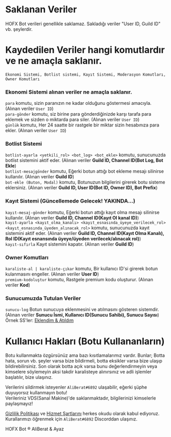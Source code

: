 # Saklanan Veriler

HOFX Bot verileri genellikle saklamaz. Sakladığı veriler "User ID, Guild ID" vb. şeylerdir. 

# Kaydedilen Veriler hangi komutlardır ve ne amaçla saklanır.
`Ekonomi Sistemi, Botlist sistemi, Kayıt Sistemi, Moderasyon Komutları, Owner Komutları`

### Ekonomi Sistemi alınan veriler ne amaçla saklanır.
`para` komutu, sizin paranızın ne kadar olduğunu göstermesi amacıyla. (Alınan veriler `User ID`)                                                                                                                                                                       
`para-gönder` komutu, siz birine para gönderdiğinizde karşı tarafa para eklemek ve sizden o miktarda para siler. (Alınan veriler `User ID`)                                                                                                                                                                       
`günlük` komutu, Her 24 saatte bir rastgele bir miktar sizin hesabınıza para ekler. (Alınan veriler `User ID`)


### Botlist Sistemi
`botlist-ayarla <yetkili_rol> <bot_log> <bot_ekle>` komutu, sunucunuzda botlist sistemini aktif eder. (Alınan veriler **Guild ID, Channel ID(Bot Log, Bot Ekle**)                                                                                                                                                                               
`botlist-mesajgönder` komutu, Eğerki botun attığı bot ekleme mesajı silinirse kullanılır. (Alınan veriler **Guild ID**)                                                                                                                                                                                                                           
`bot-ekle (Buton, Modal)` komutu, Botunuzun bilgilerini girerek botu sisteme eklersiniz. (Alınan veriler **Guild ID, User ID(Bot ID, Owner ID), Bot Prefix**)

### Kayıt Sistemi (Güncellemede Gelecek! YAKINDA...)
`kayıt-mesaj-gönder` komutu, Eğerki botun attığı kayıt olma mesajı silinirse kullanılır. (Alınan veriler **Guild ID, Channel ID(Kayıt Ol kanal ID)**)                                                                                                                                                                                             
`kayıt-ayarla <kayıt_olma_kanalı> <kayıt_esnasında_üyeye_verilecek_rol> <kayıt_esnasında_üyeden_alınacak_rol>` komutu, sunucunuzda kayıt sistemini aktif eder. (Alınan veriler **Guild ID, Channel ID(Kayıt Olma Kanalı), Rol ID(Kayıt esnansında üyeye/üyeden verilecek/alınacak rol)**)                                                                                                                                                                                                                               
`kayıt-sıfırla` Kayıt sistemini kapatır. (Alınan veriler **Guild ID**)

### Owner Komutları
`karaliste-al | karaliste-çıkar` komutu, Bir kullanıcı ID'si girerek botun kulanmasını engeller. (Alınan veriler **User ID**)                                                                                                                                                                                                                     
`premium-kodoluştur` komutu, Rastgele premium kodu oluşturur. (Alınan veriler **Kod**)

### Sunucumuzda Tutulan Veriler
`sunucu-log` Botun sunucuya eklenmesini ve atılmasını gösteren sistemdir. (Alınan veriler **Sunucu İsmi, Kullanıcı ID(Sunucu Sahibi), Sunucu Sayısı**)
Örnek SS'ler: [Eklendim & Atıldım](https://cdn.discordapp.com/attachments/1048349544276054016/1072148475564798032/image.png)

# Kullanıcı Hakları (Botu Kullananların)
Botu kullanmakta özgürsünüz ama bazı kısıtlamalarımız vardır. Bunlar; Botta hata, sorun vb. şeyler varsa bize bildirmeli, botta eksikler varsa bize ulaşıp bildirebilirsiniz. Son olarak botta açık varsa bunu değerlendirmeyin veya kimselere söylemeyin aksi takdir karalisteye alınırsınız ve adli işlemler başlatılır, bize ulaşınız.

Verilerini sildirmek isteyenler `AliBerat#6892` ulaşabilir, eğerki şüphe duyuyorsız kullanmayın botu!                                                                                                                                                                                                                                           
Verileriniz VDS(Sanal Makine)'de saklanmaktadır, bilgilerinizi kimselerle paylaşmayız!

[Gizlilik Politikası](https://github.com/AliBerat01/HOFX/blob/main/gizlilik-politikası.md) ve [Hizmet Şartlarını](https://github.com/AliBerat01/HOFX/blob/main/hizmet-şartları.md) herkes okudu olarak kabul ediyoruz. Kurallarımızı öğrenmek için `AliBerat#6892` Discorddan ulaşınız.

HOFX Bot ® AliBerat & Ayaz
